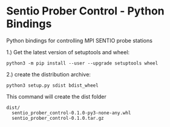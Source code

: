 # Sentio Prober Control - Python Bindings
 Python bindings for controlling MPI SENTIO probe stations

1.) Get the latest version of setuptools and wheel:

```python3 -m pip install --user --upgrade setuptools wheel```

2.) create the distribution archive:

```python3 setup.py sdist bdist_wheel```

This command will create the dist folder

```
dist/
  sentio_prober_control-0.1.0-py3-none-any.whl
  sentio_prober_control-0.1.0.tar.gz
```
